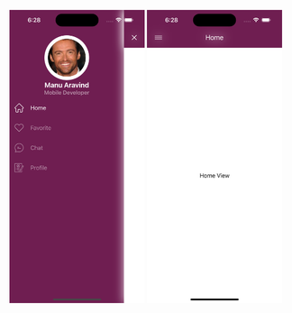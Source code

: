 <img src ="screens/screen1.png" width="240" height="520"> <img src ="screens/screen2.png" width="240" height="520">
